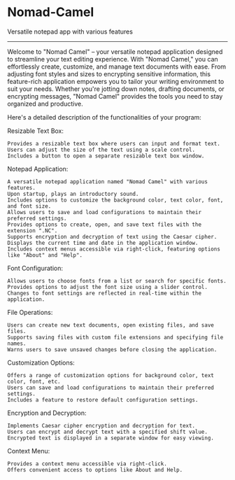# Nomad-Camel
Versatile notepad app with various features
********************************************
Welcome to "Nomad Camel" – your versatile notepad application designed to streamline your text editing experience. With "Nomad Camel," you can effortlessly create, customize, and manage text documents with ease. From adjusting font styles and sizes to encrypting sensitive information, this feature-rich application empowers you to tailor your writing environment to suit your needs. Whether you're jotting down notes, drafting documents, or encrypting messages, "Nomad Camel" provides the tools you need to stay organized and productive. 

Here's a detailed description of the functionalities of your program:

Resizable Text Box:

    Provides a resizable text box where users can input and format text.
    Users can adjust the size of the text using a scale control.
    Includes a button to open a separate resizable text box window.

Notepad Application:

    A versatile notepad application named "Nomad Camel" with various features.
    Upon startup, plays an introductory sound.
    Includes options to customize the background color, text color, font, and font size.
    Allows users to save and load configurations to maintain their preferred settings.
    Provides options to create, open, and save text files with the extension ".NC".
    Supports encryption and decryption of text using the Caesar cipher.
    Displays the current time and date in the application window.
    Includes context menus accessible via right-click, featuring options like "About" and "Help".


Font Configuration:

    Allows users to choose fonts from a list or search for specific fonts.
    Provides options to adjust the font size using a slider control.
    Changes to font settings are reflected in real-time within the application.

File Operations:

    Users can create new text documents, open existing files, and save files.
    Supports saving files with custom file extensions and specifying file names.
    Warns users to save unsaved changes before closing the application.

Customization Options:

    Offers a range of customization options for background color, text color, font, etc.
    Users can save and load configurations to maintain their preferred settings.
    Includes a feature to restore default configuration settings.

Encryption and Decryption:

    Implements Caesar cipher encryption and decryption for text.
    Users can encrypt and decrypt text with a specified shift value.
    Encrypted text is displayed in a separate window for easy viewing.

Context Menu:

    Provides a context menu accessible via right-click.
    Offers convenient access to options like About and Help.
